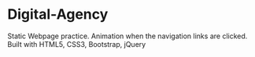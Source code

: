 # Digital-Agency

Static Webpage practice. 
Animation when the navigation links are clicked. Built with HTML5, CSS3, Bootstrap, jQuery
